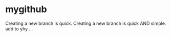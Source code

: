 # mygithub
Creating a new branch is quick.
Creating a new branch is quick AND simple.
add to yhy ...
